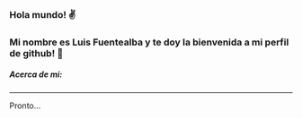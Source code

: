 ### Hola mundo! ✌️ 
### Mi nombre es **Luis Fuentealba** y te doy la bienvenida a mi perfil de github! 🤗

>>>>>>>>>>>>>>>>>>>>>


##### Acerca de mi:
-----------
Pronto...
>>>>>>>>>>>>>>>>>>>>
